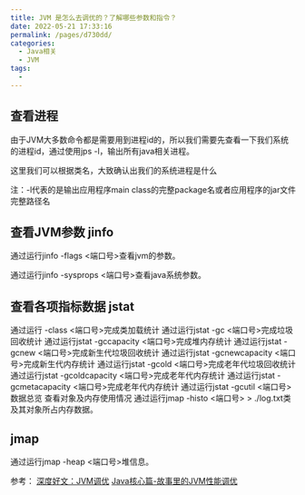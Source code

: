```yaml
---
title: JVM 是怎么去调优的？了解哪些参数和指令？
date: 2022-05-21 17:33:16
permalink: /pages/d730dd/
categories:
  - Java相关
  - JVM
tags:
  - 
---
```


## 查看进程
由于JVM大多数命令都是需要用到进程id的，所以我们需要先查看一下我们系统的进程id，通过使用jps -l，输出所有java相关进程。


这里我们可以根据类名，大致确认出我们的系统进程是什么

注：-l代表的是输出应用程序main class的完整package名或者应用程序的jar文件完整路径名

## 查看JVM参数 jinfo
通过运行jinfo -flags <端口号>查看jvm的参数。

通过运行jinfo -sysprops <端口号>查看java系统参数。

## 查看各项指标数据 jstat
通过运行 -class <端口号>完成类加载统计
通过运行jstat -gc <端口号>完成垃圾回收统计
通过运行jstat -gccapacity <端口号>完成堆内存统计
通过运行jstat -gcnew <端口号>完成新生代垃圾回收统计
通过运行jstat -gcnewcapacity <端口号>完成新生代内存统计
通过运行jstat -gcold <端口号>完成老年代垃圾回收统计
通过运行jstat -gcoldcapacity <端口号>完成老年代内存统计
通过运行jstat -gcmetacapacity <端口号>完成老年代内存统计
通过运行jstat -gcutil <端口号>数据总览
查看对象及内存使用情况
通过运行jmap -histo <端口号> > ./log.txt类及其对象所占内存数据。

## jmap
通过运行jmap -heap <端口号>堆信息。

参考：
[深度好文：JVM调优](https://baijiahao.baidu.com/s?id=1708710107377134976&wfr=spider&for=pc)
[Java核心篇-故事里的JVM性能调优](https://zhuanlan.zhihu.com/p/445492854)